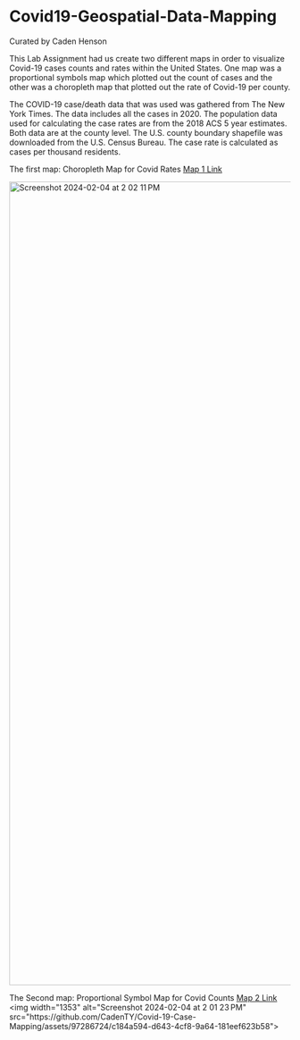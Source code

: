 # Covid19-Geospatial-Data-Mapping
Curated by Caden Henson

This Lab Assignment had us create two different maps in order to visualize Covid-19 cases counts and rates within the United States. One map was a proportional symbols map which plotted out the count of cases and the other was a choropleth map that plotted out the rate of Covid-19 per county. 

The COVID-19 case/death data that was used was gathered from The New York Times. The data includes all the cases in 2020. The population data used for calculating the case rates are from the 2018 ACS 5 year estimates. Both data are at the county level. The U.S. county boundary shapefile was downloaded from the U.S. Census Bureau. The case rate is calculated as cases per thousand residents. 

The first map: Choropleth Map for Covid Rates [Map 1 Link]([https://github.com/CadenTY/Covid-19-Case-Mapping/map1.html](https://cadenty.github.io/Covid-19-Case-Mapping/map1.html))


<img width="1439" alt="Screenshot 2024-02-04 at 2 02 11 PM" src="https://github.com/CadenTY/Covid-19-Case-Mapping/assets/97286724/2b324090-c337-42ec-8cc5-b51bd17ab133">

The Second map: Proportional Symbol Map for Covid Counts [Map 2 Link]([https://github.com/CadenTY/Covid-19-Case-Mapping/map2.html](https://cadenty.github.io/Covid-19-Case-Mapping/map2.html))
<img width="1353" alt="Screenshot 2024-02-04 at 2 01 23 PM" src="https://github.com/CadenTY/Covid-19-Case-Mapping/assets/97286724/c184a594-d643-4cf8-9a64-181eef623b58">



